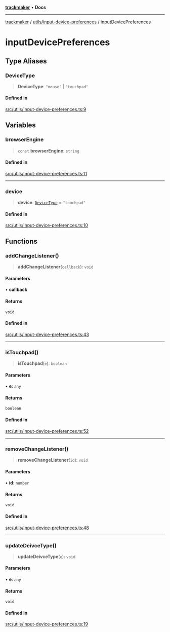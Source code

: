 [**trackmaker**](../../../README.md) • **Docs**

***

[trackmaker](../../../modules.md) / [utils/input-device-preferences](../README.md) / inputDevicePreferences

# inputDevicePreferences

## Type Aliases

### DeviceType

> **DeviceType**: `"mouse"` \| `"touchpad"`

#### Defined in

[src/utils/input-device-preferences.ts:9](https://github.com/Anson2251/trackmaker/blob/542e2b29ae5b4a888f6d924839d95f01680fd96f/src/utils/input-device-preferences.ts#L9)

## Variables

### browserEngine

> `const` **browserEngine**: `string`

#### Defined in

[src/utils/input-device-preferences.ts:11](https://github.com/Anson2251/trackmaker/blob/542e2b29ae5b4a888f6d924839d95f01680fd96f/src/utils/input-device-preferences.ts#L11)

***

### device

> **device**: [`DeviceType`](inputDevicePreferences.md#devicetype) = `"touchpad"`

#### Defined in

[src/utils/input-device-preferences.ts:10](https://github.com/Anson2251/trackmaker/blob/542e2b29ae5b4a888f6d924839d95f01680fd96f/src/utils/input-device-preferences.ts#L10)

## Functions

### addChangeListener()

> **addChangeListener**(`callback`): `void`

#### Parameters

• **callback**

#### Returns

`void`

#### Defined in

[src/utils/input-device-preferences.ts:43](https://github.com/Anson2251/trackmaker/blob/542e2b29ae5b4a888f6d924839d95f01680fd96f/src/utils/input-device-preferences.ts#L43)

***

### isTouchpad()

> **isTouchpad**(`e`): `boolean`

#### Parameters

• **e**: `any`

#### Returns

`boolean`

#### Defined in

[src/utils/input-device-preferences.ts:52](https://github.com/Anson2251/trackmaker/blob/542e2b29ae5b4a888f6d924839d95f01680fd96f/src/utils/input-device-preferences.ts#L52)

***

### removeChangeListener()

> **removeChangeListener**(`id`): `void`

#### Parameters

• **id**: `number`

#### Returns

`void`

#### Defined in

[src/utils/input-device-preferences.ts:48](https://github.com/Anson2251/trackmaker/blob/542e2b29ae5b4a888f6d924839d95f01680fd96f/src/utils/input-device-preferences.ts#L48)

***

### updateDeivceType()

> **updateDeivceType**(`e`): `void`

#### Parameters

• **e**: `any`

#### Returns

`void`

#### Defined in

[src/utils/input-device-preferences.ts:19](https://github.com/Anson2251/trackmaker/blob/542e2b29ae5b4a888f6d924839d95f01680fd96f/src/utils/input-device-preferences.ts#L19)

